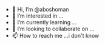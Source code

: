 - 👋 Hi, I’m @aboshoman
- 👀 I’m interested in ...
- 🌱 I’m currently learning ...
- 💞️ I’m looking to collaborate on ...
- 📫 How to reach me ...i don't know

<!---
aboshoman/aboshoman is a ✨ special ✨ repository because its `README.md` (this file) appears on your GitHub profile.
You can click the Preview link to take a look at your changes.
--->

